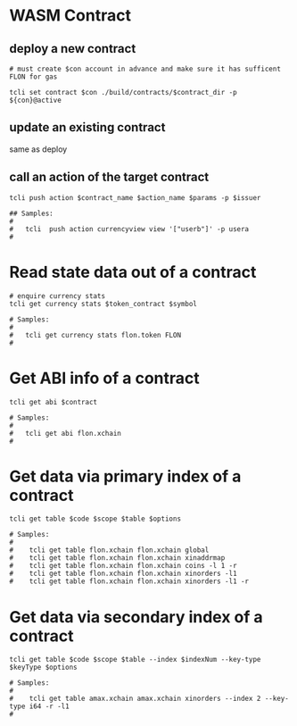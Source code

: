 # WASM Contract

## deploy a new contract
```
# must create $con account in advance and make sure it has sufficent FLON for gas

tcli set contract $con ./build/contracts/$contract_dir -p ${con}@active
```

## update an existing contract

same as deploy

## call an action of the target contract

```
tcli push action $contract_name $action_name $params -p $issuer

## Samples:
#
#   tcli  push action currencyview view '["userb"]' -p usera
#
```

# Read state data out of a contract

```
# enquire currency stats
tcli get currency stats $token_contract $symbol

# Samples:
#
#   tcli get currency stats flon.token FLON
#
```

# Get ABI info of a contract
```
tcli get abi $contract

# Samples:
#
#   tcli get abi flon.xchain
#
```

# Get data via primary index of a contract
```
tcli get table $code $scope $table $options

# Samples:
#
#    tcli get table flon.xchain flon.xchain global
#    tcli get table flon.xchain flon.xchain xinaddrmap
#    tcli get table flon.xchain flon.xchain coins -l 1 -r
#    tcli get table flon.xchain flon.xchain xinorders -l1
#    tcli get table flon.xchain flon.xchain xinorders -l1 -r
```

# Get data via secondary index of a contract

```
tcli get table $code $scope $table --index $indexNum --key-type $keyType $options

# Samples:
#
#    tcli get table amax.xchain amax.xchain xinorders --index 2 --key-type i64 -r -l1
#
```